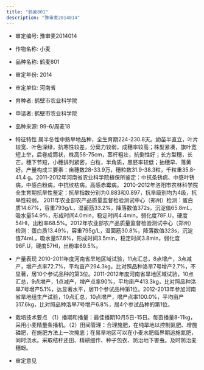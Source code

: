 ```yaml
---
title: "鹤麦801"
description: "豫审麦2014014"
---
```

* 审定编号:  豫审麦2014014

*  作物名称:  小麦

*  品种名称:  鹤麦801

*  审定年份:  2014

*  审定单位:  河南省

* 育种者:  鹤壁市农业科学院

*  申请者:  鹤壁市农业科学院

*  品种来源:  99-6/周麦18


*  特征特性
属半冬性中熟旱地品种，全生育期224-230.8天。幼苗半直立，叶片较宽、叶色深绿，抗寒性较差，分蘖力较弱，成穗率较高；株型紧凑，旗叶宽短上举，后卷成筒状，株高58-75cm，茎杆粗壮，抗倒性好；长方型穗，长芒，穗下节短，小穗排列紧密，白粒，半角质，黑胚率较低；抽穗早、落黄好。产量构成三要素：亩穗数28-33.9万，穗粒数31.9-38.3粒，千粒重35.8-41.4 g。2011-2012年河南省农业科学院植保所鉴定：中抗条锈病、中感叶锈病，中感白粉病，中抗纹枯病，高感赤霉病。 2010-2012年洛阳市农林科学院全生育期抗旱性鉴定：抗旱指数分别为0.883和0.897，抗旱级别均为4级，抗旱性较弱。 2011年农业部农产品质量监督检验测试中心（郑州）检测：蛋白质14.67%，容重793g/L，湿面筋33.2%，降落数值372s，沉淀值65.8mL，吸水量54.9%，形成时间4.0min，稳定时间4.4min，弱化度78F.U，硬度54HI，出粉率68.5%。2012年农业部农产品质量监督检验测试中心（郑州）检测：蛋白质13.49%，容重795g/L，湿面筋30.8%，降落数值323s，沉淀值74mL，吸水量57.8%，形成时间3.5min，稳定时间3.8min，弱化度96F.U，硬度57HI，出粉率69.5%。


*  产量表现
2010-2011年度河南省旱地区域试验，11点汇总，8点增产，3点减产，增产点率72.7%，平均亩产294.3kg，比对照品种洛旱7号增产2.7%，不显著，居10个参试品种的第3位。2011-2012年度河南省旱地区域试验，10点汇总，9点增产，1点减产，增产点率90%，平均亩产413.3kg，比对照品种洛旱7号增产5.1%，达显著水平，居11个参试品种第1位。2012-2013年参加河南省旱地组生产试验，10点汇总，10点增产，增产点率100.0%，平均亩产317.6kg，比对照品种洛旱7号增产6.8%，居4个参试品种的第1位。


*  栽培技术要点
（1）播期和播量：最佳播期10月5日-15日。每亩播量8-11kg，采用小麦精量条播机。（2）田间管理：合理施肥，在纯旱地以控制氮肥、增施磷肥，在施肥方法上一次掩底；在易旱地区可以在小麦水肥临界期追施氮肥，同时浇水。采取秸秆还田、精耕细作、种子包衣、防治地下害虫。及时防治麦穗蚜。


*  审定意见

